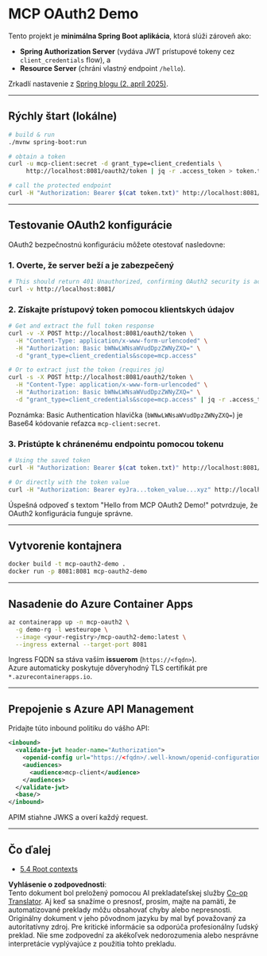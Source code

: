 <!--
CO_OP_TRANSLATOR_METADATA:
{
  "original_hash": "0a7083e660ca0d85fd6a947514c61993",
  "translation_date": "2025-07-14T00:43:38+00:00",
  "source_file": "05-AdvancedTopics/mcp-oauth2-demo/README.md",
  "language_code": "sk"
}
-->
# MCP OAuth2 Demo

Tento projekt je **minimálna Spring Boot aplikácia**, ktorá slúži zároveň ako:

* **Spring Authorization Server** (vydáva JWT prístupové tokeny cez `client_credentials` flow), a  
* **Resource Server** (chráni vlastný endpoint `/hello`).

Zrkadlí nastavenie z [Spring blogu (2. apríl 2025)](https://spring.io/blog/2025/04/02/mcp-server-oauth2).

---

## Rýchly štart (lokálne)

```bash
# build & run
./mvnw spring-boot:run

# obtain a token
curl -u mcp-client:secret -d grant_type=client_credentials \
     http://localhost:8081/oauth2/token | jq -r .access_token > token.txt

# call the protected endpoint
curl -H "Authorization: Bearer $(cat token.txt)" http://localhost:8081/hello
```

---

## Testovanie OAuth2 konfigurácie

OAuth2 bezpečnostnú konfiguráciu môžete otestovať nasledovne:

### 1. Overte, že server beží a je zabezpečený

```bash
# This should return 401 Unauthorized, confirming OAuth2 security is active
curl -v http://localhost:8081/
```

### 2. Získajte prístupový token pomocou klientskych údajov

```bash
# Get and extract the full token response
curl -v -X POST http://localhost:8081/oauth2/token \
  -H "Content-Type: application/x-www-form-urlencoded" \
  -H "Authorization: Basic bWNwLWNsaWVudDpzZWNyZXQ=" \
  -d "grant_type=client_credentials&scope=mcp.access"

# Or to extract just the token (requires jq)
curl -s -X POST http://localhost:8081/oauth2/token \
  -H "Content-Type: application/x-www-form-urlencoded" \
  -H "Authorization: Basic bWNwLWNsaWVudDpzZWNyZXQ=" \
  -d "grant_type=client_credentials&scope=mcp.access" | jq -r .access_token > token.txt
```

Poznámka: Basic Authentication hlavička (`bWNwLWNsaWVudDpzZWNyZXQ=`) je Base64 kódovanie reťazca `mcp-client:secret`.

### 3. Pristúpte k chránenému endpointu pomocou tokenu

```bash
# Using the saved token
curl -H "Authorization: Bearer $(cat token.txt)" http://localhost:8081/hello

# Or directly with the token value
curl -H "Authorization: Bearer eyJra...token_value...xyz" http://localhost:8081/hello
```

Úspešná odpoveď s textom "Hello from MCP OAuth2 Demo!" potvrdzuje, že OAuth2 konfigurácia funguje správne.

---

## Vytvorenie kontajnera

```bash
docker build -t mcp-oauth2-demo .
docker run -p 8081:8081 mcp-oauth2-demo
```

---

## Nasadenie do **Azure Container Apps**

```bash
az containerapp up -n mcp-oauth2 \
  -g demo-rg -l westeurope \
  --image <your-registry>/mcp-oauth2-demo:latest \
  --ingress external --target-port 8081
```

Ingress FQDN sa stáva vaším **issuerom** (`https://<fqdn>`).  
Azure automaticky poskytuje dôveryhodný TLS certifikát pre `*.azurecontainerapps.io`.

---

## Prepojenie s **Azure API Management**

Pridajte túto inbound politiku do vášho API:

```xml
<inbound>
  <validate-jwt header-name="Authorization">
    <openid-config url="https://<fqdn>/.well-known/openid-configuration"/>
    <audiences>
      <audience>mcp-client</audience>
    </audiences>
  </validate-jwt>
  <base/>
</inbound>
```

APIM stiahne JWKS a overí každý request.

---

## Čo ďalej

- [5.4 Root contexts](../mcp-root-contexts/README.md)

**Vyhlásenie o zodpovednosti**:  
Tento dokument bol preložený pomocou AI prekladateľskej služby [Co-op Translator](https://github.com/Azure/co-op-translator). Aj keď sa snažíme o presnosť, prosím, majte na pamäti, že automatizované preklady môžu obsahovať chyby alebo nepresnosti. Originálny dokument v jeho pôvodnom jazyku by mal byť považovaný za autoritatívny zdroj. Pre kritické informácie sa odporúča profesionálny ľudský preklad. Nie sme zodpovední za akékoľvek nedorozumenia alebo nesprávne interpretácie vyplývajúce z použitia tohto prekladu.